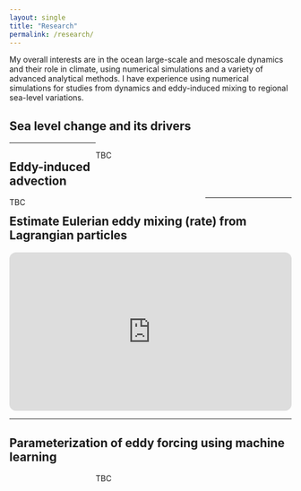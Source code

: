 ```yaml
---
layout: single
title: "Research"
permalink: /research/
---
```


My overall interests are in the ocean large-scale and mesoscale dynamics and their role in climate, using numerical simulations and a variety of advanced analytical methods. I have experience using numerical simulations for studies from dynamics and eddy-induced mixing to regional sea-level variations.

## Sea level change and its drivers
<div style="width:350px; float: right">

TBC

</div>

---

## Eddy-induced advection
<div style="width:350px; float: left">
TBC
</div>


---

## Estimate Eulerian eddy mixing (rate) from Lagrangian particles

<div style="max-width:960px; margin:auto;">

  <div style="position:relative; padding-bottom:56.25%; height:0; overflow:hidden; border-radius:12px;">
    <iframe 
      src="https://player.vimeo.com/video/1113425123?title=0&byline=0&portrait=0"
      style="position:absolute; top:0; left:0; width:100%; height:100%; border:0;"
      allow="autoplay; fullscreen; picture-in-picture"
      allowfullscreen>
    </iframe>
  </div>

</div>

---

##  Parameterization of eddy forcing using machine learning 
<div style="width:350px; float: right">
TBC
</div>

